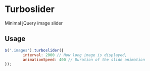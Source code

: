 # Turboslider
Minimal jQuery image slider
## Usage
```javascript
$('.images').turboslider({
        interval: 2000 // How long image is displayed,
        animationSpeed: 400 // Duration of the slide animation
});
```
